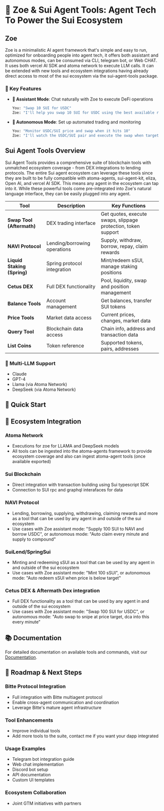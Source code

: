 # 🤖 Zoe & Sui Agent Tools: Agent Tech To Power the Sui Ecosystem


## Zoe 
Zoe is a minimalistic AI agent framework that's simple and easy to run, optimized for onboarding people into agent tech, it offers both assistant and autonomous modes, can be consumed via CLI, telegram bot, or Web CHAT. It uses both vercel AI SDK and atoma network to execute LLM calls. It can be extended with new tools and ecosystem integrations having already direct access to most of the sui ecosystem via the sui-agent-tools package.

### 🌟 Key Features

- **💬 Assistant Mode**: Chat naturally with Zoe to execute DeFi operations
  ```bash
  You: "Swap 10 SUI for USDC"
  Zoe: "I'll help you swap 10 SUI for USDC using the best available rate..."
  ```
- **🤖 Autonomous Mode**: Set up automated trading and monitoring
  ```bash
  You: "Monitor USDC/SUI price and swap when it hits 10"
  Zoe: "I'll watch the USDC/SUI pair and execute the swap when target is reached..."
  ```




## Sui Agent Tools Overview
Sui Agent Tools provides a comprehensive suite of blockchain tools with unmatched ecosystem coverage - from DEX integrations to lending protocols. The entire Sui agent ecosystem can leverage these tools since they are built to be fully compatible with atoma-agents, sui-agent-kit, eliza, Open AI, and vercel AI SDK. This means any agent in the ecosystem can tap into it. While these powerful tools come pre-integrated into Zoe's natural language interface, they can be easily plugged into any agent.


| Tool | Description | Key Functions |
|------|-------------|---------------|
| **Swap Tool (Aftermath)** | DEX trading interface | Get quotes, execute swaps, slippage protection, token support |
| **NAVI Protocol** | Lending/borrowing operations | Supply, withdraw, borrow, repay, claim rewards |
| **Liquid Staking (Spring)** | Spring protocol integration | Mint/redeem sSUI, manage staking positions |
| **Cetus DEX** | Full DEX functionality | Pool, liquidity, swap and position management |
| **Balance Tools** | Account management | Get balances, transfer SUI tokens |
| **Price Tools** | Market data access | Current prices, changes, market data |
| **Query Tool** | Blockchain data access | Chain info, address and transaction data |
| **List Coins** | Token reference | Supported tokens, pairs, addresses |


### 🧠 Multi-LLM Support
- Claude
- GPT-4
- Llama (via Atoma Network)
- DeepSeek (via Atoma Network)

## 🚀 Quick Start


## 🤝 Ecosystem Integration

### Atoma Network
- Executions for zoe for LLAMA and DeepSeek models
- All tools can be ingested into the atoma-agents framework to provide ecosystem coverage and also can ingest atoma-agent tools (once available exported)

### Sui Blockchain
- Direct integration with transaction building using Sui typescript SDK
- Connection to SUI rpc and graphql interafaces for data

### NAVI Protocol
- Lending, borrowing, supplying, withdrawing, claiming rewards and more as a tool that can be used by any agent in and outside of the sui ecosystem
- Use cases with Zoe assistant mode: "Supply 100 SUI to NAVI and borrow USDC", or autonomous mode: "Auto claim every minute and supply to compound"

### SuiLend/SpringSui
- Minting and redeeming sSUI as a tool that can be used by any agent in and outside of the sui ecosystem
- Use cases with Zoe assistant mode: "Mint 100 sSUI", or autonomous mode: "Auto redeem sSUI when price is below target"

### Cetus DEX & Aftermath Dex integration
- Full DEX functionality as a tool that can be used by any agent in and outside of the sui ecosystem
- Use cases with Zoe assistant mode: "Swap 100 SUI for USDC", or autonomous mode: "Auto swap to snipe at price target, dca into this every minute"


## 📚 Documentation

For detailed documentation on available tools and commands, visit our [Documentation](docs/README.md).

## 🔮 Roadmap & Next Steps

### Bitte Protocol Integration
- Full integration with Bitte multiagent protocol
- Enable cross-agent communication and coordination
- Leverage Bitte's mature agent infrastructure

### Tool Enhancements
- Improve individual tools
- Add more tools to the suite, contact me if you want your dapp integrated

### Usage Examples
- Telegram bot integration guide
- Web chat implementation
- Discord bot setup
- API documentation
- Custom UI templates

### Ecosystem Collaboration
- Joint GTM initiatives with partners
